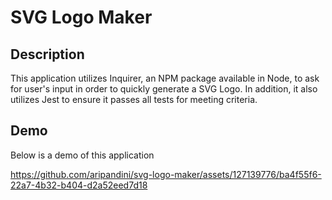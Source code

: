 # SVG Logo Maker

## Description

This application utilizes Inquirer, an NPM package available in Node, to ask for user's input in order to quickly generate a SVG Logo. In addition, it also utilizes Jest to ensure it passes all tests for meeting criteria.

## Demo

Below is a demo of this application

https://github.com/aripandini/svg-logo-maker/assets/127139776/ba4f55f6-22a7-4b32-b404-d2a52eed7d18

